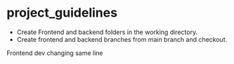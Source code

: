 # project_guidelines



* Create Frontend and backend folders in the working directory.
* Create frontend and backend branches from main branch and checkout.

Frontend dev changing same line